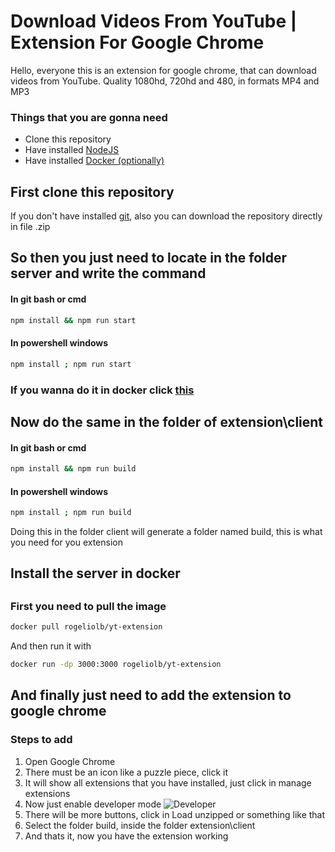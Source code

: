 # Download Videos From YouTube | Extension For Google Chrome

Hello, everyone this is an extension for google chrome, that can download videos from YouTube. Quality 1080hd, 720hd and 480, in formats MP4 and MP3

### Things that you are gonna need


* Clone this repository
* Have installed [NodeJS](https://nodejs.org/en/)
* Have installed [Docker (optionally)](https://docs.docker.com/get-docker/)


## First clone this repository

If you don't have installed [git](https://git-scm.com/), also you can download the repository directly in file .zip

## So then you just need to locate in the folder server and write the command 
#### In git bash or cmd
```bash 
npm install && npm run start
```

#### In powershell windows
```bash 
npm install ; npm run start
```

### If you wanna do it in docker click [this](#docker)

## Now do the same in the folder of extension\client
#### In git bash or cmd
```bash 
npm install && npm run build
```

#### In powershell windows
```bash 
npm install ; npm run build
```
Doing this in the folder client will generate a folder named build, this is what you need for you extension


<h2 id="docker">Install the server in docker<h2>

### First you need to pull the image

```bash
docker pull rogeliolb/yt-extension
```

And then run it with
```bash 
docker run -dp 3000:3000 rogeliolb/yt-extension
```

## And finally just need to add the extension to google chrome

### Steps to add

1. Open Google Chrome
2. There must be an icon like a puzzle piece, click it
3. It will show all extensions that you have installed, just click in manage extensions
4. Now just enable developer mode
![Developer](https://i.ibb.co/DgRs0f3/developer.png)
5. There will be more buttons, click in Load unzipped or something like that
6. Select the folder build, inside the folder extension\client
7. And thats it, now you have the extension working